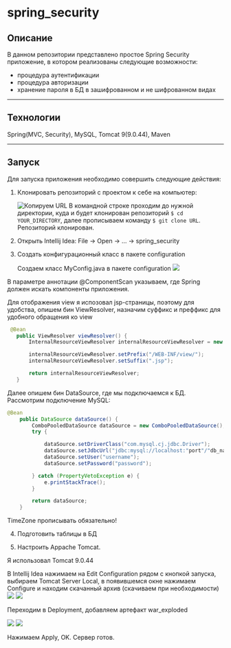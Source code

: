 # spring_security

## Описание
В данном репозитории представлено простое Spring Security приложение, в котором реализованы следующие возможности:
- процедура аутентификации
- процедура авторизации
- хранение пароля в БД в зашифрованном и не шифрованном видах
---
## Технологии
Spring(MVC, Security), MySQL, Tomcat 9(9.0.44), Maven

---
## Запуск
Для запуска приложения необходимо совершить следующие действия:

1. Клонировать репозиторий с проектом к себе на компьютер:
    
    ![](screenshots/security/1.png "Копируем URL")
    В командной строке проходим до нужной директории, куда и будет клонирован репозиторий 
    `$ cd YOUR_DIRECTORY`, далее прописываем команду `$ git clone URL`. Репозиторий клонирован.

2. Открыть Intellij Idea: File -> Open -> ... -> spring_security
3. Создать конфигурационный класс в пакете configuration
   
   Создаем класс MyConfig.java в пакете configuration
   ![](screenshots/security/2.png)

В параметре аннотации @ComponentScan указываем, где Spring должен искать компоненты приложения.

 Для отображения view я испозовал jsp-страницы, поэтому для удобства, опишем бин ViewResolver, назначим суффикс и преффикс для удобного обращения ко view
 ```java
  @Bean
    public ViewResolver viewResolver() {
        InternalResourceViewResolver internalResourceViewResolver = new InternalResourceViewResolver();

        internalResourceViewResolver.setPrefix("/WEB-INF/view/");
        internalResourceViewResolver.setSuffix(".jsp");

        return internalResourceViewResolver;
    }
```
Далее опишем бин DataSource, где мы подключаемся к БД. Рассмотрим подключение MySQL:
```java
@Bean
    public DataSource dataSource() {
        ComboPooledDataSource dataSource = new ComboPooledDataSource();
        try {

            dataSource.setDriverClass("com.mysql.cj.jdbc.Driver");
            dataSource.setJdbcUrl("jdbc:mysql://localhost:"port"/"db_name"?useUnicode=true&useJDBCCompliantTimezoneShift=true&useLegacyDatetimeCode=false&serverTimezone=Europe/Moscow");
            dataSource.setUser("username");
            dataSource.setPassword("password");

        } catch (PropertyVetoException e) {
            e.printStackTrace();
        }

        return dataSource;
    }
```    
TimeZone прописывать обязательно!

4. Подготовить таблицы в БД

5. Настроить Appache Tomcat.

Я использовал Tomcat 9.0.44

В Intellij Idea нажимаем на Edit Configuration рядом с кнопкой запуска, выбираем Tomcat Server Local, в появившемся окне нажимаем Configure и находим скачанный архив (скачиваем при необходимости)
![](screenshots/security/4.png)
![](screenshots/security/5.png)

Переходим в Deployment, добавляем артефакт war_exploded

![](screenshots/security/6.png)
![](screenshots/security/7.png)

Нажимаем Apply, OK. Сервер готов.

